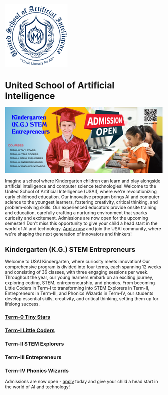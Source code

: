 <img src="usai-logo.png" alt="Alt Text" width="200" >

# United School of Artificial Intelligence

<img src="mvit-add8.png" alt="Alt Text"  >


Imagine a school where Kindergarten children can learn and play alongside artificial intelligence and computer science technologies! Welcome to the United School of Artificial Intelligence (USAI), where we're revolutionizing early childhood education. Our innovative program brings AI and computer science to the youngest learners, fostering creativity, critical thinking, and problem-solving skills. Our experienced educators provide onsite training and education, carefully crafting a nurturing environment that sparks curiosity and excitement. Admissions are now open for the upcoming semester! Don't miss this opportunity to give your child a head start in the world of AI and technology. [Apply now](https://www.mvut.us/pages/apply) and join the USAI community, where we're shaping the next generation of innovators and thinkers!

## Kindergarten (K.G.) STEM Entrepreneurs
Welcome to USAI Kindergarten, where curiosity meets innovation! Our comprehensive program is divided into four terms, each spanning 12 weeks and consisting of 36 classes, with three engaging sessions per week. Throughout the year, our young learners embark on an exciting journey, exploring coding, STEM, entrepreneurship, and phonics. From becoming Little Coders in Term-I to transforming into STEM Explorers in Term-II, Entrepreneurs in Term-III, and Phonics Wizards in Term-IV, our students develop essential skills, creativity, and critical thinking, setting them up for lifelong success.

### [Term-0 Tiny Stars](TinyStars/Readme.md)

### [Term-I Little Coders](LittleCoders/Readme.md)

### Term-II STEM Explorers 

### Term-III Entrepreneurs

### Term-IV Phonics Wizards


Admissions are now open - [apply](https://www.mvut.us/pages/apply) today and give your child a head start in the world of AI and technology!
